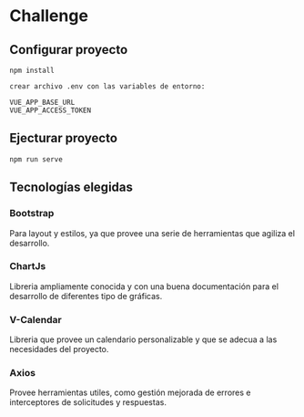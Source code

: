 # Challenge

## Configurar proyecto
```
npm install

crear archivo .env con las variables de entorno:

VUE_APP_BASE_URL
VUE_APP_ACCESS_TOKEN
```

## Ejecturar proyecto
```
npm run serve
```

## Tecnologías elegidas

### Bootstrap
Para layout y estilos, ya que provee una serie de herramientas que agiliza el desarrollo.
### ChartJs
Libreria ampliamente conocida y con una buena documentación para el desarrollo de diferentes tipo de gráficas.
### V-Calendar
Libreria que provee un calendario  personalizable y que se adecua a las necesidades del proyecto.
### Axios 
Provee herramientas utiles, como gestión mejorada de errores e interceptores de solicitudes y respuestas.